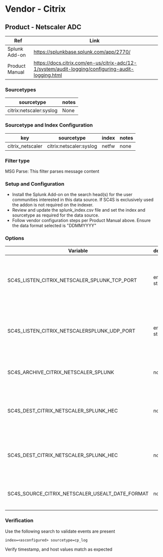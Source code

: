 # Vendor - Citrix

## Product - Netscaler ADC

| Ref            | Link                                                                                                    |
|----------------|---------------------------------------------------------------------------------------------------------|
| Splunk Add-on  | https://splunkbase.splunk.com/app/2770/                                                                 |
| Product Manual | https://docs.citrix.com/en-us/citrix-adc/12-1/system/audit-logging/configuring-audit-logging.html |


### Sourcetypes

| sourcetype     | notes                                                                                                   |
|----------------|---------------------------------------------------------------------------------------------------------|
| citrix:netscaler:syslog         | None                                                                                                    |

### Sourcetype and Index Configuration

| key            | sourcetype     | index          | notes          |
|----------------|----------------|----------------|----------------|
| citrix_netscaler         | citrix:netscaler:syslog         | netfw          | none           |


### Filter type

MSG Parse: This filter parses message content

### Setup and Configuration

* Install the Splunk Add-on on the search head(s) for the user communities interested in this data source. If SC4S is exclusively used the addon is not required on the indexer.
* Review and update the splunk_index.csv file and set the index and sourcetype as required for the data source.
* Follow vendor configuration steps per Product Manual above. Ensure the data format selected is "DDMMYYYY" 

### Options

| Variable       | default        | description    |
|----------------|----------------|----------------|
| SC4S_LISTEN_CITRIX_NETSCALER_SPLUNK_TCP_PORT      | empty string      | Enable a TCP port for this specific vendor product using the port number defined |
| SC4S_LISTEN_CITRIX_NETSCALERSPLUNK_UDP_PORT      | empty string      | Enable a UDP port for this specific vendor product using the port number defined |
| SC4S_ARCHIVE_CITRIX_NETSCALER_SPLUNK | no | Enable archive to disk for this specific source |
| SC4S_DEST_CITRIX_NETSCALER_SPLUNK_HEC | no | When Splunk HEC is disabled globally set to yes to enable this specific source | 
| SC4S_DEST_CITRIX_NETSCALER_SPLUNK_HEC | no | When Splunk HEC is disabled globally set to yes to enable this specific source | 
| SC4S_SOURCE_CITRIX_NETSCALER_USEALT_DATE_FORMAT | no | Use "DDMMYYYY" format rather than "MMDDYYYY" |

### Verification

Use the following search to validate events are present

```
index=<asconfigured> sourcetype=cp_log
```

Verify timestamp, and host values match as expected   
